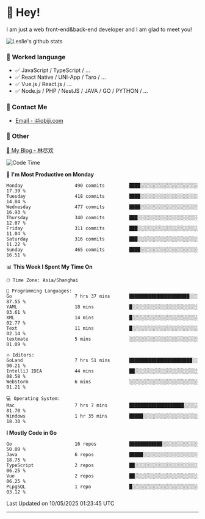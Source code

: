 # 👋 Hey!

I am just a web front-end&back-end developer and I am glad to meet you!

![Leslie's github stats](https://github-readme-stats.vercel.app/api?username=unsafe-ptr&&show_icons=true&&title_color=1abc9c&&icon_color=1abc9c)


### 📝 Worked language

- ✅ JavaScript / TypeScript / ...
- ✅ React Native / UNI-App / Taro / ...
- ✅ Vue.js / React.js / ...
- ✅ Node.js / PHP / NestJS / JAVA / GO / PYTHON / ...

### 📮 Contact Me

- [Email - i#iobiji.com](mailto:i@iobiji.com)


### 🤪 Other

[📌 My Blog - 林尽欢](https://iobiji.com)

<!--START_SECTION:waka-->
![Code Time](http://img.shields.io/badge/Code%20Time-1%2C717%20hrs%201%20min-blue)

📅 **I'm Most Productive on Monday** 

```text
Monday                   490 commits         ████░░░░░░░░░░░░░░░░░░░░░   17.39 % 
Tuesday                  418 commits         ████░░░░░░░░░░░░░░░░░░░░░   14.84 % 
Wednesday                477 commits         ████░░░░░░░░░░░░░░░░░░░░░   16.93 % 
Thursday                 340 commits         ███░░░░░░░░░░░░░░░░░░░░░░   12.07 % 
Friday                   311 commits         ███░░░░░░░░░░░░░░░░░░░░░░   11.04 % 
Saturday                 316 commits         ███░░░░░░░░░░░░░░░░░░░░░░   11.22 % 
Sunday                   465 commits         ████░░░░░░░░░░░░░░░░░░░░░   16.51 % 
```


📊 **This Week I Spent My Time On** 

```text
🕑︎ Time Zone: Asia/Shanghai

💬 Programming Languages: 
Go                       7 hrs 37 mins       ██████████████████████░░░   87.55 % 
YAML                     18 mins             █░░░░░░░░░░░░░░░░░░░░░░░░   03.61 % 
XML                      14 mins             █░░░░░░░░░░░░░░░░░░░░░░░░   02.77 % 
Text                     11 mins             █░░░░░░░░░░░░░░░░░░░░░░░░   02.14 % 
textmate                 5 mins              ░░░░░░░░░░░░░░░░░░░░░░░░░   01.09 % 

🔥 Editors: 
GoLand                   7 hrs 51 mins       ███████████████████████░░   90.21 % 
IntelliJ IDEA            44 mins             ██░░░░░░░░░░░░░░░░░░░░░░░   08.58 % 
WebStorm                 6 mins              ░░░░░░░░░░░░░░░░░░░░░░░░░   01.21 % 

💻 Operating System: 
Mac                      7 hrs 7 mins        ████████████████████░░░░░   81.70 % 
Windows                  1 hr 35 mins        █████░░░░░░░░░░░░░░░░░░░░   18.30 % 
```

**I Mostly Code in Go** 

```text
Go                       16 repos            ████████████░░░░░░░░░░░░░   50.00 % 
Java                     6 repos             █████░░░░░░░░░░░░░░░░░░░░   18.75 % 
TypeScript               2 repos             ██░░░░░░░░░░░░░░░░░░░░░░░   06.25 % 
Vue                      2 repos             ██░░░░░░░░░░░░░░░░░░░░░░░   06.25 % 
PLpgSQL                  1 repo              █░░░░░░░░░░░░░░░░░░░░░░░░   03.12 % 
```




 Last Updated on 10/05/2025 01:23:45 UTC
<!--END_SECTION:waka-->
---
